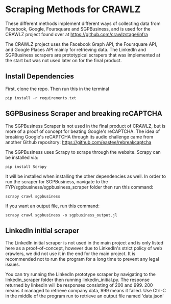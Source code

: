 
# Scraping Methods for CRAWLZ

These different methods implement different ways of collecting data from Facebook, Google, Foursquare and SGPBusiness, and is used for the CRAWLZ project found over at https://github.com/crawlzstage/infra

The CRAWLZ project uses the Facebook Graph API, the Foursquare API, and Google Places API mainly for retrieving data. The LinkedIn and SGPBusiness scrapers are prototypical scrapers that was implemented at the start but was not used later on for the final product.

## Install Dependencies

First, clone the repo.
Then run this in the terminal


`pip install -r requirements.txt`

## SGPBusiness Scraper and breaking reCAPTCHA

The SGPBusiness Scraper is not used in the final product of CRAWLZ, but is more of a proof of concept for beating Google's reCAPTCHA. The idea of breaking Google's reCAPTCHA through its audio challenge came from another Github repository: https://github.com/eastee/rebreakcaptcha

The SGPBusiness uses Scrapy to scrape through the website. Scrapy can be installed via:

`pip install Scrapy`

It will be installed when installing the other dependencies as well. In order to run the scraper for SGPBusiness, navigate to the FYP/sgpbusiness/sgpbusiness_scraper folder then run this command:

`scrapy crawl sgpbusiness`

If you want an output file, run this command:

`scrapy crawl sgpbusiness -o sgpbusiness_output.jl`


## LinkedIn initial scraper

The LinkedIn initial scraper is not used in the main project and is only listed here as a proof-of-concept, however due to LinkedIn's strict policy of web crawlers, we did not use it in the end for the main project. It is recommended not to run the program for a long time to prevent any legal issues. 

You can try running the LinkedIn prototype scraper by navigating to the linkedin_scraper folder then running linkedin_initial.py. The response returned by linkedin will be responses consisting of 200 and 999. 200 means it managed to retrieve company data, 999 means it failed. Use Ctrl-C in the middle of the program run to retrieve an output file named 'data.json'


